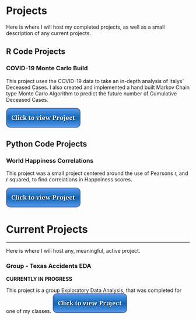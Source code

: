 # Projects
Here is where I will host my completed projects, as well as a small description of any current projects.

## R Code Projects

### COVID-19 Monte Carlo Build
This project uses the COVID-19 data to take an in-depth analysis of Italys' Deceased Cases. I also created and implemented a hand built Markov Chain type Monte Carlo Algorithm to predict the future number of Cumulative Deceased Cases.

[![button](button2.png)](covid.html)

## Python Code Projects

### World Happiness Correlations
This project was a small project centered around the use of Pearsons r, and r squared, to find correlations in Happniness scores.

[![button](button2.png)](happiness.ipynd)

# Current Projects
------------------
Here is where I will host any, meaningful, active project.

### Group - Texas Accidents EDA
**CURRENTLY IN PROGRESS**

This project is a group Exploratory Data Analysis, that was completed for one of my classes.
[![button](button2.png)](accidents.html) 


